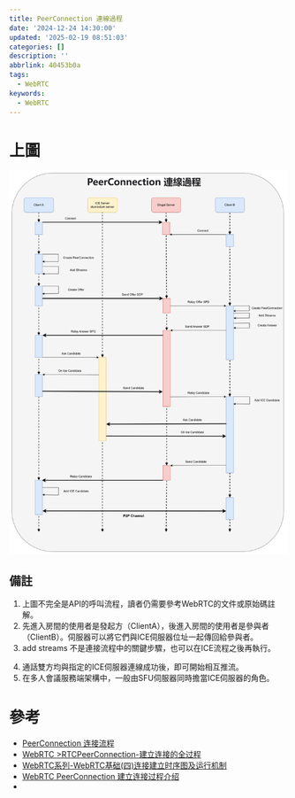 ```yaml
---
title: PeerConnection 連線過程
date: '2024-12-24 14:30:00'
updated: '2025-02-19 08:51:03'
categories: []
description: ''
abbrlink: 40453b0a
tags:
  - WebRTC
keywords:
  - WebRTC
---
```

# 上圖
![](/images/20241224132201.png)
## 備註
1. 上圖不完全是API的呼叫流程，讀者仍需要參考WebRTC的文件或原始碼註解。
2. 先進入房間的使用者是發起方（ClientA），後進入房間的使用者是參與者（ClientB）。伺服器可以將它們與ICE伺服器位址一起傳回給參與者。
3. add streams 不是連接流程中的關鍵步驟，也可以在ICE流程之後再執行。
 <!-- more -->
 4. 通話雙方均與指定的ICE伺服器連線成功後，即可開始相互推流。
5. 在多人會議服務端架構中，一般由SFU伺服器同時擔當ICE伺服器的角色。

# 參考
- [PeerConnection 连接流程](https://webrtc.mthli.com/connection/peer-connection/)
- [WebRTC >RTCPeerConnection-建立连接的全过程](https://juejin.cn/post/6844904079102050311)
- [WebRTC系列-WebRTC基础(四)连接建立时序图及运行机制](https://blog.csdn.net/lym594887256/article/details/124081420)
- [WebRTC PeerConnection 建立连接过程介绍](https://blog.csdn.net/aggresss/article/details/106832965)
- 